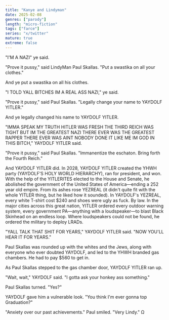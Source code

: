 ```yaml
---
title: "Kanye and Lindyman"
date: 2025-02-08
genres: ["parody"]
length: "micro-fiction"
tags: ["farce"]
series: "x/twitter"
mature: true
extreme: false
---
```

"I'M A NAZI" ye said.

"Prove it pussy," said LindyMan Paul Skallas. "Put a swastika on all your clothes."

And ye put a swastika on all his clothes.

"I TOLD YALL BITCHES IM A REAL ASS NAZI," ye said.

"Prove it pussy," said Paul Skallas. "Legally change your name to YAYDOLF YITLER."

And ye legally changed his name to YAYDOLF YITLER.

"IMMA SPEAK MY TRUTH  HITLER WAS FRESH  THE THIRD REICH WAS TIGHT  BUT IM THE GREATEST NAZI THERE EVER WAS   THE GREATEST RAPPER THERE EVER WAS  AINT NOBODY DONE IT LIKE ME  IM GOD IN THIS BITCH," YAYDOLF YITLER said.

"Prove it pussy," said Paul Skallas. "Immanentize the eschaton. Bring forth the Fourth Reich."

And YAYDOLF YITLER did. In 2028, YAYDOLF YITLER created the YHWH party (YAYDOLF'S HOLY WORLD HIERARCHY), ran for president, and won. With the help of the YITLERITES elected to the House and Senate, he abolished the government of the United States of America—ending a 252 year old empire. From its ashes rose YEZREAL (it didn't quite fit with the whole YITLER thing, but he liked how it sounded). In YAYDOLF's YEZREAL, every white T-shirt cost $240 and shoes were ugly as fuck. By law. In the major cities across this great nation, YITLER ordered every outdoor warning system, every government PA—anything with a loudspeaker—to blast Black Skinhead on an endless loop. Where loudspeakers could not be found, he ordered the military to deploy LRADs.

"YALL TALK THAT SHIT FOR YEARS," YAYDOLF YITLER said. "NOW YOU'LL HEAR IT FOR YEARS."

Paul Skallas was rounded up with the whites and the Jews, along with everyone who ever doubted YAYDOLF, and led to the YHWH branded gas chambers. He had to pay $560 to get in.

As Paul Skallas stepped to the gas chamber door, YAYDOLF YITLER ran up.

"Wait, wait," YAYDOLF said. "I gotta ask your honkey ass something."

Paul Skallas turned. "Yes?"

YAYDOLF gave him a vulnerable look. "You think I'm ever gonna top Graduation?"

"Anxiety over our past achievements." Paul smiled. "Very Lindy." Ω
